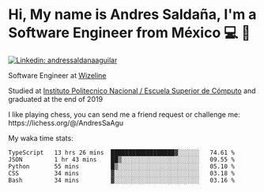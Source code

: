 # Hi, My name is Andres Saldaña, I'm a Software Engineer from México :computer: :boy:

[![Linkedin: andressaldanaaguilar](https://img.shields.io/badge/-andressaldanaaguilar-blue?style=flat-square&logo=Linkedin&logoColor=white&link=https://www.linkedin.com/in/thaianebraga/)](https://www.linkedin.com/in/andressaldanaaguilar)

<p>Software Engineer at <a href="https://www.wizeline.com/">Wizeline</a></p>
<p>Studied at <a href="https://en.wikipedia.org/wiki/ESCOM">Instituto Politecnico Nacional / Escuela Superior de Cómputo</a> and graduated at the end of 2019</p>
<p>I like playing chess, you can send me a friend request or challenge me: https://lichess.org/@/AndresSaAgu</p>

<p> My waka time stats: </p>

<!--START_SECTION:waka-->
```text
TypeScript   13 hrs 26 mins  ██████████████████▓░░░░░░   74.61 % 
JSON         1 hr 43 mins    ██▒░░░░░░░░░░░░░░░░░░░░░░   09.55 % 
Python       55 mins         █▒░░░░░░░░░░░░░░░░░░░░░░░   05.10 % 
CSS          34 mins         ▓░░░░░░░░░░░░░░░░░░░░░░░░   03.18 % 
Bash         34 mins         ▓░░░░░░░░░░░░░░░░░░░░░░░░   03.16 % 
```
<!--END_SECTION:waka-->
